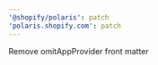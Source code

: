 ```yaml
---
'@shopify/polaris': patch
'polaris.shopify.com': patch
---
```


Remove omitAppProvider front matter
